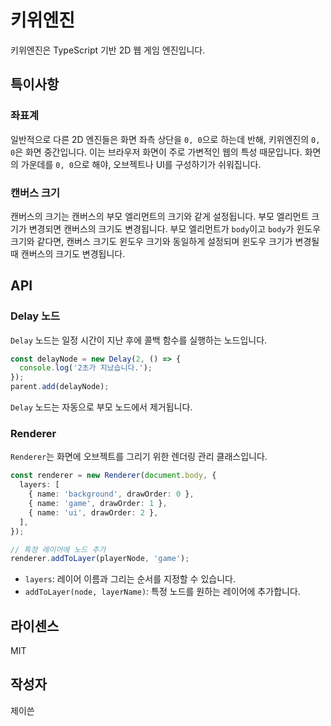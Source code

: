 # 키위엔진

키위엔진은 TypeScript 기반 2D 웹 게임 엔진입니다.

## 특이사항

### 좌표계

일반적으로 다른 2D 엔진들은 화면 좌측 상단을 `0, 0`으로 하는데 반해, 키위엔진의 `0, 0`은 화면 중간입니다. 이는 브라우저 화면이 주로 가변적인 웹의 특성 때문입니다. 화면의 가운데를 `0, 0`으로 해야, 오브젝트나 UI를 구성하기가 쉬워집니다.

### 캔버스 크기

캔버스의 크기는 캔버스의 부모 엘리먼트의 크기와 같게 설정됩니다. 부모 엘리먼트 크기가 변경되면 캔버스의 크기도 변경됩니다. 부모 엘리먼트가 `body`이고 `body`가 윈도우 크기와 같다면, 캔버스 크기도 윈도우 크기와 동일하게 설정되며 윈도우 크기가 변경될 때 캔버스의 크기도 변경됩니다.

## API

### Delay 노드

`Delay` 노드는 일정 시간이 지난 후에 콜백 함수를 실행하는 노드입니다.

```typescript
const delayNode = new Delay(2, () => {
  console.log('2초가 지났습니다.');
});
parent.add(delayNode);
```

`Delay` 노드는 자동으로 부모 노드에서 제거됩니다.

### Renderer

`Renderer`는 화면에 오브젝트를 그리기 위한 렌더링 관리 클래스입니다.

```typescript
const renderer = new Renderer(document.body, {
  layers: [
    { name: 'background', drawOrder: 0 },
    { name: 'game', drawOrder: 1 },
    { name: 'ui', drawOrder: 2 },
  ],
});

// 특정 레이어에 노드 추가
renderer.addToLayer(playerNode, 'game');
```

* `layers`: 레이어 이름과 그리는 순서를 지정할 수 있습니다.
* `addToLayer(node, layerName)`: 특정 노드를 원하는 레이어에 추가합니다.

## 라이센스

MIT

## 작성자

제이쓴
